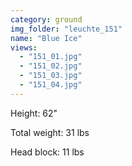 ```yaml
---
category: ground
img_folder: "leuchte_151"
name: "Blue Ice"
views: 
  - "151_01.jpg"
  - "151_02.jpg"
  - "151_03.jpg"
  - "151_04.jpg"
---
```


Height: 62"

Total weight: 31 lbs

Head block: 11 lbs 
